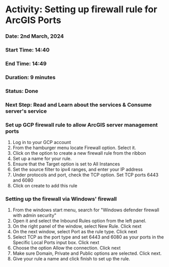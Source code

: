 # Activity: Setting up firewall rule for ArcGIS Ports 


### Date: 2nd  March, 2024 
### Start Time: 14:40 
### End Time: 14:49 
### Duration: 9 minutes 
### Status: Done 
### Next Step: Read and Learn about the services & Consume server's service

 

### Set up GCP firewall rule to allow ArcGIS server management ports 

1. Log in to your GCP account 
1. From the hamburger menu locate Firewall option. Select it. 
1. Click on the option to create a new firewall rule from the ribbon 
1. Set up a name for your rule.  
1. Ensure that the Target option is set to All Instances 
1. Set the source filter to ipv4 ranges, and enter your IP address 
1. Under protocols and port,  check the TCP option. Set TCP ports 6443 and 6080 
1. Click on create to add this rule 

 

### Setting up the firewall via Windows' firewall 

1. From the windows start menu, search for "Windows defender firewall with admin security" 
1. Open it and select the Inbound Rules option from the left panel.  
1. On the right panel of the window, select New Rule. Click next 
1. On the next window, select Port as the rule type. Click next 
1. Select TCP as the port type and set 6443 and 6080 as your ports in the Specific Local Ports input box. Click next 
1. Choose the option Allow the connection. Click next 
1. Make sure Domain, Private and Public options are selected. Click next. 
1. Give your rule a name and click finish to set up the rule. 
